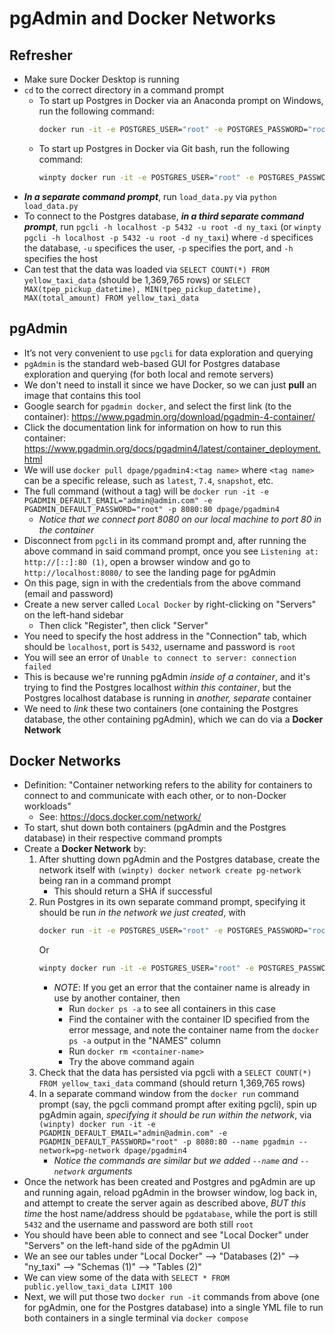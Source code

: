 # pgAdmin and Docker Networks


## Refresher
- Make sure Docker Desktop is running
- `cd` to the correct directory in a command prompt
    - To start up Postgres in Docker via an Anaconda prompt on Windows, run the following command:
        ```bash
        docker run -it -e POSTGRES_USER="root" -e POSTGRES_PASSWORD="root" -e POSTGRES_DB="ny_taxi" -v C://Users//[rest-of-path]//ny_taxi_postgres_data:/var/lib/postgresql/data:rw -p 5432:5432 postgres:13
        ```
    - To start up Postgres in Docker via Git bash, run the following command:
        ```bash
        winpty docker run -it -e POSTGRES_USER="root" -e POSTGRES_PASSWORD="root" -e POSTGRES_DB="ny_taxi" -v /${PWD}/ny_taxi_postgres_data:/var/lib/postgresql/data:rw -p 5432:5432 postgres:13
        ```    
- ***In a separate command prompt***, run `load_data.py` via `python load_data.py`
- To connect to the Postgres database, ***in a third separate command prompt***, run `pgcli -h localhost -p 5432 -u root -d ny_taxi` (or `winpty pgcli -h localhost -p 5432 -u root -d ny_taxi`) where `-d` specifices the database, `-u` specifices the user, `-p` specifies the port, and `-h` specifies the host
- Can test that the data was loaded via `SELECT COUNT(*) FROM yellow_taxi_data` (should be 1,369,765 rows) or `SELECT MAX(tpep_pickup_datetime), MIN(tpep_pickup_datetime), MAX(total_amount) FROM yellow_taxi_data`


## pgAdmin
- It’s not very convenient to use `pgcli` for data exploration and querying
- `pgAdmin` is the standard web-based GUI for Postgres database exploration and querying (for both local and remote servers)
- We don't need to install it since we have Docker, so we can just **pull** an image that contains this tool
- Google search for `pgadmin docker`, and select the first link (to the container): https://www.pgadmin.org/download/pgadmin-4-container/
- Click the documentation link for information on how to run this container: https://www.pgadmin.org/docs/pgadmin4/latest/container_deployment.html
- We will use `docker pull dpage/pgadmin4:<tag name>` where `<tag name>` can be a specific release, such as `latest`, `7.4`, `snapshot`, etc.
- The full command (without a tag) will be `docker run -it -e PGADMIN_DEFAULT_EMAIL="admin@admin.com" -e PGADMIN_DEFAULT_PASSWORD="root" -p 8080:80 dpage/pgadmin4`
    - *Notice that we connect port 8080 on our local machine to port 80 in the container*
- Disconnect from `pgcli` in its command prompt and, after running the above command in said command prompt, once you see `Listening at: http://[::]:80 (1)`, open a browser window and go to `http://localhost:8080/` to see the landing page for pgAdmin
- On this page, sign in with the credentials from the above command (email and password)
- Create a new server called `Local Docker` by right-clicking on "Servers" on the left-hand sidebar
    - Then click "Register", then click "Server"
- You need to specify the host address in the "Connection" tab, which should be `localhost`, port is `5432`, username and password is `root`
- You will see an error of `Unable to connect to server: connection failed`
- This is because we're running pgAdmin *inside of a container*, and it's trying to find the Postgres localhost *within this container*, but the Postgres localhost database is running in *another, separate* container
- We need to *link* these two containers (one containing the Postgres database, the other containing pgAdmin), which we can do via a **Docker Network**


## Docker Networks
- Definition: "Container networking refers to the ability for containers to connect to and communicate with each other, or to non-Docker workloads"
    - See: https://docs.docker.com/network/
- To start, shut down both containers (pgAdmin and the Postgres database) in their respective command prompts
- Create a **Docker Network** by:
    1) After shutting down pgAdmin and the Postgres database, create the network itself with `(winpty) docker network create pg-network` being ran in a command prompt
        - This should return a SHA if successful
    2) Run Postgres in its own separate command prompt, specifying it should be run *in the network we just created*, with
        ```bash
        docker run -it -e POSTGRES_USER="root" -e POSTGRES_PASSWORD="root" -e POSTGRES_DB="ny_taxi" -v C://Users//[rest of path]//ny_taxi_postgres_data:/var/lib/postgresql/data:rw -p 5432:5432 --name pgdatabase --network=pg-network postgres:13
        ```
        Or
        ```bash
        winpty docker run -it -e POSTGRES_USER="root" -e POSTGRES_PASSWORD="root" -e POSTGRES_DB="ny_taxi" -v /${PWD}/ny_taxi_postgres_data:/var/lib/postgresql/data:rw -p 5432:5432 --name pgdatabase --network=pg-network postgres:13
        ```
        - *NOTE*: If you get an error that the container name is already in use by another container, then
            - Run `docker ps -a` to see all containers in this case
            - Find the container with the container ID specified from the error message, and note the container name from the `docker ps -a` output in the "NAMES" column
            - Run `docker rm <container-name>`
            - Try the above command again
    3) Check that the data has persisted via pgcli with a `SELECT COUNT(*) FROM yellow_taxi_data` command (should return 1,369,765 rows)
    4) In a separate command window from the `docker run` command prompt (say, the pgcli command prompt after exiting pgcli), spin up pgAdmin again, *specifying it should be run within the network*, via `(winpty) docker run -it -e PGADMIN_DEFAULT_EMAIL="admin@admin.com" -e PGADMIN_DEFAULT_PASSWORD="root" -p 8080:80 --name pgadmin --network=pg-network dpage/pgadmin4`
        - *Notice the commands are similar but we added `--name` and `--network` arguments*
- Once the network has been created and Postgres and pgAdmin are up and running again, reload pgAdmin in the browser window, log back in, and attempt to create the server again as described above, *BUT this time* the host name/address should be `pgdatabase`, while the port is still `5432` and the username and password are both still `root`
- You should have been able to connect and see "Local Docker" under "Servers" on the left-hand side of the pgAdmin UI
- We an see our tables under "Local Docker" --> "Databases (2)" --> "ny_taxi" --> "Schemas (1)" --> "Tables (2)"
- We can view some of the data with `SELECT * FROM public.yellow_taxi_data LIMIT 100`
- Next, we will put those two `docker run -it` commands from above (one for pgAdmin, one for the Postgres database) into a single YML file to run both containers in a single terminal via `docker compose`
